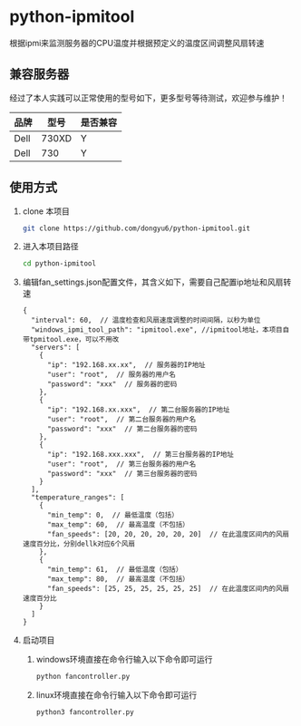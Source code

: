 # python-ipmitool
根据ipmi来监测服务器的CPU温度并根据预定义的温度区间调整风扇转速

## 兼容服务器

经过了本人实践可以正常使用的型号如下，更多型号等待测试，欢迎参与维护！

| 品牌 | 型号  | 是否兼容 |
| ------ | ------- | ---------- |
| Dell | 730XD | Y        |
| Dell | 730   | Y        |

## 使用方式
1. clone 本项目

    ```bash
    git clone https://github.com/dongyu6/python-ipmitool.git
    ```
2. 进入本项目路径

    ```bash
    cd python-ipmitool
    ```
3. 编辑fan\_settings.json配置文件，其含义如下，需要自己配置ip地址和风扇转速

    ```
    {
      "interval": 60,  // 温度检查和风扇速度调整的时间间隔，以秒为单位
      "windows_ipmi_tool_path": "ipmitool.exe", //ipmitool地址，本项目自带tpmitool.exe，可以不用改
      "servers": [
        {
          "ip": "192.168.xx.xx",  // 服务器的IP地址
          "user": "root",  // 服务器的用户名
          "password": "xxx"  // 服务器的密码
        },
        {
          "ip": "192.168.xx.xxx",  // 第二台服务器的IP地址
          "user": "root",  // 第二台服务器的用户名
          "password": "xxx"  // 第二台服务器的密码
        },
        {
          "ip": "192.168.xxx.xxx",  // 第三台服务器的IP地址
          "user": "root",  // 第三台服务器的用户名
          "password": "xxx"  // 第三台服务器的密码
        }
      ],
      "temperature_ranges": [
        {
          "min_temp": 0,  // 最低温度（包括）
          "max_temp": 60,  // 最高温度（不包括）
          "fan_speeds": [20, 20, 20, 20, 20, 20]  // 在此温度区间内的风扇速度百分比，分别dellk对应6个风扇
        },
        {
          "min_temp": 61,  // 最低温度（包括）
          "max_temp": 80,  // 最高温度（不包括）
          "fan_speeds": [25, 25, 25, 25, 25, 25]  // 在此温度区间内的风扇速度百分比
        }
      ]
    }
    ```
4. 启动项目

    1. windows环境直接在命令行输入以下命令即可运行

        ```bash
        python fancontroller.py
        ```
    2. linux环境直接在命令行输入以下命令即可运行

        ```bash
        python3 fancontroller.py
        ```